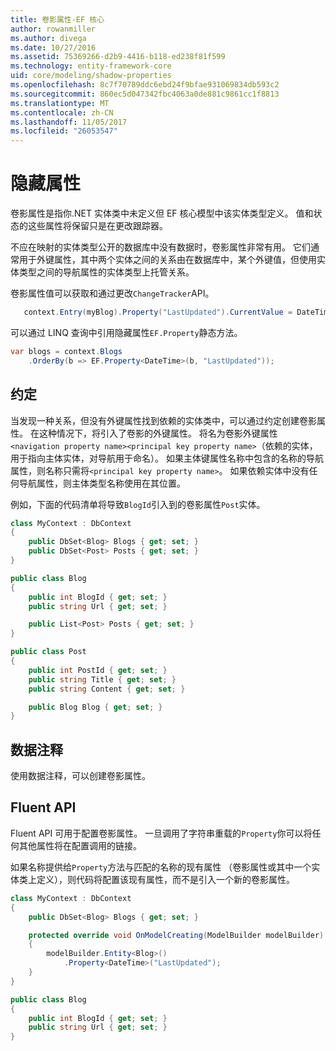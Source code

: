 ```yaml
---
title: 卷影属性-EF 核心
author: rowanmiller
ms.author: divega
ms.date: 10/27/2016
ms.assetid: 75369266-d2b9-4416-b118-ed238f81f599
ms.technology: entity-framework-core
uid: core/modeling/shadow-properties
ms.openlocfilehash: 8c7f70789ddc6ebd24f9bfae931069834db593c2
ms.sourcegitcommit: 860ec5d047342fbc4063a0de881c9861cc1f8813
ms.translationtype: MT
ms.contentlocale: zh-CN
ms.lasthandoff: 11/05/2017
ms.locfileid: "26053547"
---
```

# <a name="shadow-properties"></a>隐藏属性

卷影属性是指你.NET 实体类中未定义但 EF 核心模型中该实体类型定义。 值和状态的这些属性将保留只是在更改跟踪器。

不应在映射的实体类型公开的数据库中没有数据时，卷影属性非常有用。 它们通常用于外键属性，其中两个实体之间的关系由在数据库中，某个外键值，但使用实体类型之间的导航属性的实体类型上托管关系。

卷影属性值可以获取和通过更改`ChangeTracker`API。

``` csharp
   context.Entry(myBlog).Property("LastUpdated").CurrentValue = DateTime.Now;
```

可以通过 LINQ 查询中引用隐藏属性`EF.Property`静态方法。

``` csharp
var blogs = context.Blogs
    .OrderBy(b => EF.Property<DateTime>(b, "LastUpdated"));
```

## <a name="conventions"></a>约定

当发现一种关系，但没有外键属性找到依赖的实体类中，可以通过约定创建卷影属性。 在这种情况下，将引入了卷影的外键属性。 将名为卷影外键属性`<navigation property name><principal key property name>`（依赖的实体，用于指向主体实体，对导航用于命名）。 如果主体键属性名称中包含的名称的导航属性，则名称只需将`<principal key property name>`。 如果依赖实体中没有任何导航属性，则主体类型名称使用在其位置。

例如，下面的代码清单将导致`BlogId`引入到的卷影属性`Post`实体。

<!-- [!code-csharp[Main](samples/core/Modeling/Conventions/Samples/ShadowForeignKey.cs)] -->
``` csharp
class MyContext : DbContext
{
    public DbSet<Blog> Blogs { get; set; }
    public DbSet<Post> Posts { get; set; }
}

public class Blog
{
    public int BlogId { get; set; }
    public string Url { get; set; }

    public List<Post> Posts { get; set; }
}

public class Post
{
    public int PostId { get; set; }
    public string Title { get; set; }
    public string Content { get; set; }

    public Blog Blog { get; set; }
}
```

## <a name="data-annotations"></a>数据注释

使用数据注释，可以创建卷影属性。

## <a name="fluent-api"></a>Fluent API

Fluent API 可用于配置卷影属性。 一旦调用了字符串重载的`Property`你可以将任何其他属性将在配置调用的链接。

如果名称提供给`Property`方法与匹配的名称的现有属性 （卷影属性或其中一个实体类上定义），则代码将配置该现有属性，而不是引入一个新的卷影属性。

<!-- [!code-csharp[Main](samples/core/Modeling/FluentAPI/Samples/ShadowProperty.cs?highlight=7,8)] -->
``` csharp
class MyContext : DbContext
{
    public DbSet<Blog> Blogs { get; set; }

    protected override void OnModelCreating(ModelBuilder modelBuilder)
    {
        modelBuilder.Entity<Blog>()
            .Property<DateTime>("LastUpdated");
    }
}

public class Blog
{
    public int BlogId { get; set; }
    public string Url { get; set; }
}
```
